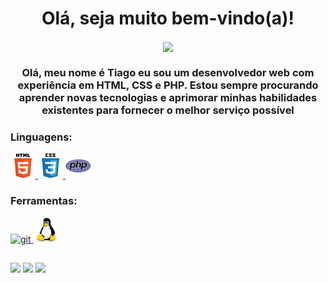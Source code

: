 <h1 align="center">Olá, seja muito bem-vindo(a)!</h1>
<div align="center"><img src="https://github-readme-stats.vercel.app/api?username=tiagojose76&show_icons=true&count_private=true&hide_border=true&theme=dracula" align="center" /></div> 
<h3 align="center">Olá, meu nome é Tiago eu sou um desenvolvedor web com experiência em HTML, CSS e PHP. Estou sempre procurando aprender novas tecnologias e aprimorar minhas habilidades existentes para fornecer o melhor serviço possível</h3> <h3>Linguagens:</h3> 

<a href="https://git-scm.com/" target="_blank" rel="noreferrer"> <img
        src="https://raw.githubusercontent.com/devicons/devicon/master/icons/html5/html5-original-wordmark.svg"
        alt="html5" width="40" height="40" /> </a><a href="https://www.w3schools.com/css/" target="_blank" rel="noreferrer"> <img
        src="https://raw.githubusercontent.com/devicons/devicon/master/icons/css3/css3-original-wordmark.svg" alt="css3"
        width="40" height="40" /> </a><a href="https://www.php.net" target="_blank" rel="noreferrer"> <img
        src="https://raw.githubusercontent.com/devicons/devicon/master/icons/php/php-original.svg" alt="php" width="40"
        height="40" /> </a>  </p> <h3 target="_blank" rel="noreferrer" > Ferramentas: </h3><a href="https://git-scm.com/" target="_blank" rel="noreferrer"> <img
        src="https://www.vectorlogo.zone/logos/git-scm/git-scm-icon.svg" alt="git" width="40" height="40" /> </a><a href="https://www.linux.org/" target="_blank"       rel="noreferrer"> <img
        src="https://raw.githubusercontent.com/devicons/devicon/master/icons/linux/linux-original.svg" alt="linux"
        width="40" height="40" /> </a> 
        
##
<div>
 <a href="https://www.instagram.com/tiagocunha_76/" target="_blank"><img src="https://img.shields.io/badge/-Instagram-%23E4405F?style=for-the-badge&logo=instagram&logoColor=white" target="_blank"></a>
<a href="https://www.linkedin.com/in/tiago-josé-95b98a239/" target="_blank"><img src="https://img.shields.io/badge/-LinkedIn-%230077B5?style=for-the-badge&logo=linkedin&logoColor=white" target="_blank"></a> 
<a href="https://discord.gg/tiago.76/#3278" target="_blank"><img src="https://img.shields.io/badge/Discord-7289DA?style=for-the-badge&logo=discord&logoColor=white" target="_blank"></a> 

</div>
